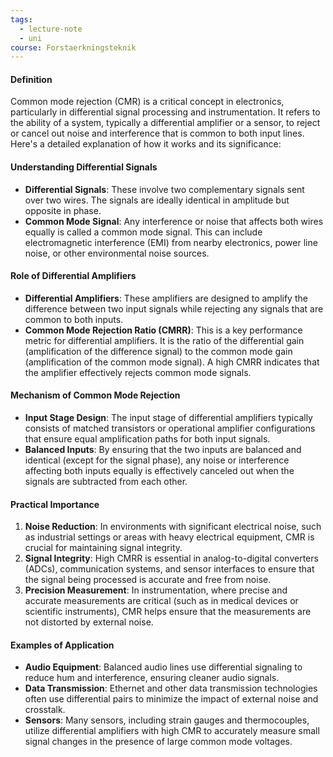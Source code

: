 ```yaml
---
tags:
  - lecture-note
  - uni
course: Forstaerkningsteknik
---
```

#### Definition
Common mode rejection (CMR) is a critical concept in electronics, particularly in differential signal processing and instrumentation. It refers to the ability of a system, typically a differential amplifier or a sensor, to reject or cancel out noise and interference that is common to both input lines. Here's a detailed explanation of how it works and its significance:

#### Understanding Differential Signals
- **Differential Signals**: These involve two complementary signals sent over two wires. The signals are ideally identical in amplitude but opposite in phase.
- **Common Mode Signal**: Any interference or noise that affects both wires equally is called a common mode signal. This can include electromagnetic interference (EMI) from nearby electronics, power line noise, or other environmental noise sources.

#### Role of Differential Amplifiers
- **Differential Amplifiers**: These amplifiers are designed to amplify the difference between two input signals while rejecting any signals that are common to both inputs.
- **Common Mode Rejection Ratio (CMRR)**: This is a key performance metric for differential amplifiers. It is the ratio of the differential gain (amplification of the difference signal) to the common mode gain (amplification of the common mode signal). A high CMRR indicates that the amplifier effectively rejects common mode signals.

#### Mechanism of Common Mode Rejection
- **Input Stage Design**: The input stage of differential amplifiers typically consists of matched transistors or operational amplifier configurations that ensure equal amplification paths for both input signals.
- **Balanced Inputs**: By ensuring that the two inputs are balanced and identical (except for the signal phase), any noise or interference affecting both inputs equally is effectively canceled out when the signals are subtracted from each other.

#### Practical Importance

1. **Noise Reduction**: In environments with significant electrical noise, such as industrial settings or areas with heavy electrical equipment, CMR is crucial for maintaining signal integrity.
2. **Signal Integrity**: High CMRR is essential in analog-to-digital converters (ADCs), communication systems, and sensor interfaces to ensure that the signal being processed is accurate and free from noise.
3. **Precision Measurement**: In instrumentation, where precise and accurate measurements are critical (such as in medical devices or scientific instruments), CMR helps ensure that the measurements are not distorted by external noise.

#### Examples of Application

- **Audio Equipment**: Balanced audio lines use differential signaling to reduce hum and interference, ensuring cleaner audio signals.
- **Data Transmission**: Ethernet and other data transmission technologies often use differential pairs to minimize the impact of external noise and crosstalk.
- **Sensors**: Many sensors, including strain gauges and thermocouples, utilize differential amplifiers with high CMR to accurately measure small signal changes in the presence of large common mode voltages.